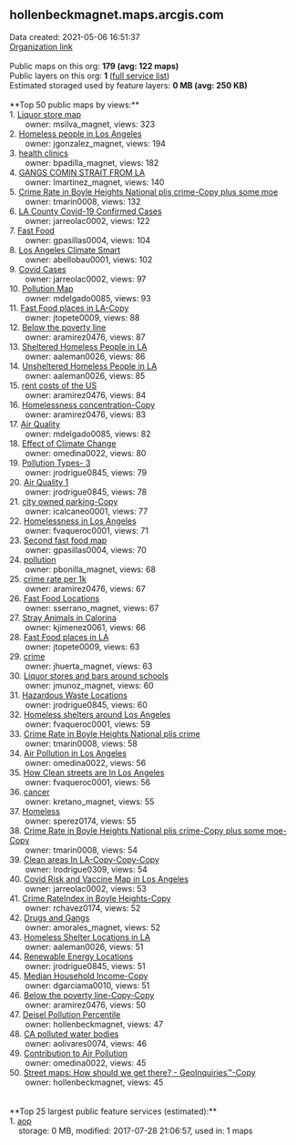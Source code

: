 <h2>hollenbeckmagnet.maps.arcgis.com</h2> Data created: 2021-05-06 16:51:37 <br /><a target='new' href='https://hollenbeckmagnet.maps.arcgis.com'>Organization link</a><br /><br />Public maps on this org: <b>179 (avg: 122 maps)</b><br />Public layers on this org: <b>1 </b>(<a target='new' href='https://services.arcgis.com/57jDGfgB0pxfsldw/ArcGIS/rest/services'>full service list</a>)<br />Estimated storaged used by feature layers: <b>0 MB (avg: 250 KB)</b><br /><br />**Top 50 public maps by views:**<br />  1. <a target='new' href='https://www.arcgis.com/home/item.html?id=52ef9d6e18a543ab940550d8de1111e1'>Liquor store map</a> <br />  &nbsp;&nbsp;&nbsp;&nbsp; &nbsp;&nbsp;owner: msilva_magnet, views: 323<br />  2. <a target='new' href='https://www.arcgis.com/home/item.html?id=b0d2cb67f7b549a8bf430cb7a6a67a35'>Homeless people in Los Angeles</a> <br />  &nbsp;&nbsp;&nbsp;&nbsp; &nbsp;&nbsp;owner: jgonzalez_magnet, views: 194<br />  3. <a target='new' href='https://www.arcgis.com/home/item.html?id=60dfcc42b0524baca53b85d0cea75285'>health clinics</a> <br />  &nbsp;&nbsp;&nbsp;&nbsp; &nbsp;&nbsp;owner: bpadilla_magnet, views: 182<br />  4. <a target='new' href='https://www.arcgis.com/home/item.html?id=bff3450a8b9a4a78aa2dda0121f0def3'>GANGS COMIN STRAIT FROM LA</a> <br />  &nbsp;&nbsp;&nbsp;&nbsp; &nbsp;&nbsp;owner: lmartinez_magnet, views: 140<br />  5. <a target='new' href='https://www.arcgis.com/home/item.html?id=265e62c581364dac977fba0d97689b1b'>Crime Rate in Boyle Heights  National plis crime-Copy plus some moe</a> <br />  &nbsp;&nbsp;&nbsp;&nbsp; &nbsp;&nbsp;owner: tmarin0008, views: 132<br />  6. <a target='new' href='https://www.arcgis.com/home/item.html?id=2df2c07f589a4d08b4633da38a01146c'>LA County Covid-19 Confirmed Cases</a> <br />  &nbsp;&nbsp;&nbsp;&nbsp; &nbsp;&nbsp;owner: jarreolac0002, views: 122<br />  7. <a target='new' href='https://www.arcgis.com/home/item.html?id=4e43d8eae4c449529197977b0046385a'>Fast Food</a> <br />  &nbsp;&nbsp;&nbsp;&nbsp; &nbsp;&nbsp;owner: gpasillas0004, views: 104<br />  8. <a target='new' href='https://www.arcgis.com/home/item.html?id=3c10cc952cc443d6b615f77c0bc7dd81'>Los Angeles Climate Smart</a> <br />  &nbsp;&nbsp;&nbsp;&nbsp; &nbsp;&nbsp;owner: abellobau0001, views: 102<br />  9. <a target='new' href='https://www.arcgis.com/home/item.html?id=0883f9590cb64decaa086951a62fd806'>Covid Cases</a> <br />  &nbsp;&nbsp;&nbsp;&nbsp; &nbsp;&nbsp;owner: jarreolac0002, views: 97<br />  10. <a target='new' href='https://www.arcgis.com/home/item.html?id=219a1db8ad664fbfab70ed702c3027be'>Pollution Map</a> <br />  &nbsp;&nbsp;&nbsp;&nbsp; &nbsp;&nbsp;owner: mdelgado0085, views: 93<br />  11. <a target='new' href='https://www.arcgis.com/home/item.html?id=55eda264e2994143baef9e38cd5698cc'>Fast Food places in LA-Copy</a> <br />  &nbsp;&nbsp;&nbsp;&nbsp; &nbsp;&nbsp;owner: jtopete0009, views: 88<br />  12. <a target='new' href='https://www.arcgis.com/home/item.html?id=72664b7c70a24e3caef7250c61de239d'>Below the poverty line</a> <br />  &nbsp;&nbsp;&nbsp;&nbsp; &nbsp;&nbsp;owner: aramirez0476, views: 87<br />  13. <a target='new' href='https://www.arcgis.com/home/item.html?id=3bc12dd3966d4e55b45baed2fe82957e'>Sheltered Homeless People in LA</a> <br />  &nbsp;&nbsp;&nbsp;&nbsp; &nbsp;&nbsp;owner: aaleman0026, views: 86<br />  14. <a target='new' href='https://www.arcgis.com/home/item.html?id=562c0c6f6b69465683c4def3c8fe4314'>Unsheltered Homeless People in LA</a> <br />  &nbsp;&nbsp;&nbsp;&nbsp; &nbsp;&nbsp;owner: aaleman0026, views: 85<br />  15. <a target='new' href='https://www.arcgis.com/home/item.html?id=95035eaa744d45f9bc8ef96b8edb6233'>rent costs of the US</a> <br />  &nbsp;&nbsp;&nbsp;&nbsp; &nbsp;&nbsp;owner: aramirez0476, views: 84<br />  16. <a target='new' href='https://www.arcgis.com/home/item.html?id=de69a876938046508425b4faa46054ce'>Homelessness concentration-Copy</a> <br />  &nbsp;&nbsp;&nbsp;&nbsp; &nbsp;&nbsp;owner: aramirez0476, views: 83<br />  17. <a target='new' href='https://www.arcgis.com/home/item.html?id=363710c2f33145aeaa94bc9137c29041'>Air Quality</a> <br />  &nbsp;&nbsp;&nbsp;&nbsp; &nbsp;&nbsp;owner: mdelgado0085, views: 82<br />  18. <a target='new' href='https://www.arcgis.com/home/item.html?id=20065ab695674e7dbcd24a9477097ba7'>Effect of Climate Change</a> <br />  &nbsp;&nbsp;&nbsp;&nbsp; &nbsp;&nbsp;owner: omedina0022, views: 80<br />  19. <a target='new' href='https://www.arcgis.com/home/item.html?id=3696aa4f424d409596d6ece32cab64d4'>Pollution Types- 3</a> <br />  &nbsp;&nbsp;&nbsp;&nbsp; &nbsp;&nbsp;owner: jrodrigue0845, views: 79<br />  20. <a target='new' href='https://www.arcgis.com/home/item.html?id=c3ff0771359449b38ec3f8a2eca042ab'>Air Quality 1</a> <br />  &nbsp;&nbsp;&nbsp;&nbsp; &nbsp;&nbsp;owner: jrodrigue0845, views: 78<br />  21. <a target='new' href='https://www.arcgis.com/home/item.html?id=85bfd965b2f241698d7c5d0a72e89ab9'>city owned parking-Copy</a> <br />  &nbsp;&nbsp;&nbsp;&nbsp; &nbsp;&nbsp;owner: icalcaneo0001, views: 77<br />  22. <a target='new' href='https://www.arcgis.com/home/item.html?id=543b823ad58649129efd12a866503412'>Homelessness in Los Angeles</a> <br />  &nbsp;&nbsp;&nbsp;&nbsp; &nbsp;&nbsp;owner: fvaqueroc0001, views: 71<br />  23. <a target='new' href='https://www.arcgis.com/home/item.html?id=721019489bcc46f7b1311f7c355234a2'>Second fast food map</a> <br />  &nbsp;&nbsp;&nbsp;&nbsp; &nbsp;&nbsp;owner: gpasillas0004, views: 70<br />  24. <a target='new' href='https://www.arcgis.com/home/item.html?id=1d2fc53db997443c94f69a9dc9e69ca9'>pollution</a> <br />  &nbsp;&nbsp;&nbsp;&nbsp; &nbsp;&nbsp;owner: pbonilla_magnet, views: 68<br />  25. <a target='new' href='https://www.arcgis.com/home/item.html?id=2d097953b42c49ccba49e1821667b6ac'>crime rate per 1k</a> <br />  &nbsp;&nbsp;&nbsp;&nbsp; &nbsp;&nbsp;owner: aramirez0476, views: 67<br />  26. <a target='new' href='https://www.arcgis.com/home/item.html?id=c52b143fdfc14453b1ed2723d587d285'>Fast Food Locations</a> <br />  &nbsp;&nbsp;&nbsp;&nbsp; &nbsp;&nbsp;owner: sserrano_magnet, views: 67<br />  27. <a target='new' href='https://www.arcgis.com/home/item.html?id=b1e98226b9344f5e8fa6700f8b993a5b'>Stray Animals in Calorina</a> <br />  &nbsp;&nbsp;&nbsp;&nbsp; &nbsp;&nbsp;owner: kjimenez0061, views: 66<br />  28. <a target='new' href='https://www.arcgis.com/home/item.html?id=06015541aaa24aa5a60de94373946544'>Fast Food places in LA</a> <br />  &nbsp;&nbsp;&nbsp;&nbsp; &nbsp;&nbsp;owner: jtopete0009, views: 63<br />  29. <a target='new' href='https://www.arcgis.com/home/item.html?id=e2ba5f331392499cba532c6826cd2ebd'>crime</a> <br />  &nbsp;&nbsp;&nbsp;&nbsp; &nbsp;&nbsp;owner: jhuerta_magnet, views: 63<br />  30. <a target='new' href='https://www.arcgis.com/home/item.html?id=6a21c42398454b51a44d990a212bb199'>Liquor stores and bars around schools</a> <br />  &nbsp;&nbsp;&nbsp;&nbsp; &nbsp;&nbsp;owner: jmunoz_magnet, views: 60<br />  31. <a target='new' href='https://www.arcgis.com/home/item.html?id=9536581295f94589bbaece3307c604ef'>Hazardous Waste Locations</a> <br />  &nbsp;&nbsp;&nbsp;&nbsp; &nbsp;&nbsp;owner: jrodrigue0845, views: 60<br />  32. <a target='new' href='https://www.arcgis.com/home/item.html?id=6112e7eb68b44302a3b1d4adda82084b'>Homeless shelters around Los Angeles</a> <br />  &nbsp;&nbsp;&nbsp;&nbsp; &nbsp;&nbsp;owner: fvaqueroc0001, views: 59<br />  33. <a target='new' href='https://www.arcgis.com/home/item.html?id=f2d48102ea6e47f694225ca453a3d186'>Crime Rate in Boyle Heights  National plis crime</a> <br />  &nbsp;&nbsp;&nbsp;&nbsp; &nbsp;&nbsp;owner: tmarin0008, views: 58<br />  34. <a target='new' href='https://www.arcgis.com/home/item.html?id=ea3fe66e81bd439e816272c55e5b66a5'>Air Pollution in Los Angeles</a> <br />  &nbsp;&nbsp;&nbsp;&nbsp; &nbsp;&nbsp;owner: omedina0022, views: 56<br />  35. <a target='new' href='https://www.arcgis.com/home/item.html?id=2a5a62dccf8947b5b197eef4bd390c9b'>How Clean streets are In Los Angeles</a> <br />  &nbsp;&nbsp;&nbsp;&nbsp; &nbsp;&nbsp;owner: fvaqueroc0001, views: 56<br />  36. <a target='new' href='https://www.arcgis.com/home/item.html?id=3cbe082c11c44abb9a29145ee03cc05e'>cancer</a> <br />  &nbsp;&nbsp;&nbsp;&nbsp; &nbsp;&nbsp;owner: kretano_magnet, views: 55<br />  37. <a target='new' href='https://www.arcgis.com/home/item.html?id=a9bc457c3ecb4abb96a881d0f302b98e'>Homeless</a> <br />  &nbsp;&nbsp;&nbsp;&nbsp; &nbsp;&nbsp;owner: sperez0174, views: 55<br />  38. <a target='new' href='https://www.arcgis.com/home/item.html?id=b6e1c3f2f90e426c94d3e07600afc617'>Crime Rate in Boyle Heights  National plis crime-Copy plus some moe-Copy</a> <br />  &nbsp;&nbsp;&nbsp;&nbsp; &nbsp;&nbsp;owner: tmarin0008, views: 54<br />  39. <a target='new' href='https://www.arcgis.com/home/item.html?id=5a5a350c69db4fe0bef36676dbdfbe7f'>Clean areas In LA-Copy-Copy-Copy</a> <br />  &nbsp;&nbsp;&nbsp;&nbsp; &nbsp;&nbsp;owner: lrodrigue0309, views: 54<br />  40. <a target='new' href='https://www.arcgis.com/home/item.html?id=18d98122cb3c4eefa01ff05f5827cc93'>Covid Risk and Vaccine Map in Los Angeles</a> <br />  &nbsp;&nbsp;&nbsp;&nbsp; &nbsp;&nbsp;owner: jarreolac0002, views: 53<br />  41. <a target='new' href='https://www.arcgis.com/home/item.html?id=9c52accf912748838ecc1c5f300ca443'>Crime RateIndex in Boyle Heights-Copy</a> <br />  &nbsp;&nbsp;&nbsp;&nbsp; &nbsp;&nbsp;owner: rchavez0174, views: 52<br />  42. <a target='new' href='https://www.arcgis.com/home/item.html?id=21a93707d8704edb9678b72a2df53637'>Drugs and Gangs</a> <br />  &nbsp;&nbsp;&nbsp;&nbsp; &nbsp;&nbsp;owner: amorales_magnet, views: 52<br />  43. <a target='new' href='https://www.arcgis.com/home/item.html?id=d7fb210688394fc3b508d4e1aa26a1d0'>Homeless Shelter Locations in LA</a> <br />  &nbsp;&nbsp;&nbsp;&nbsp; &nbsp;&nbsp;owner: aaleman0026, views: 51<br />  44. <a target='new' href='https://www.arcgis.com/home/item.html?id=2b425565a4014529a06f40900c2276ab'>Renewable Energy Locations</a> <br />  &nbsp;&nbsp;&nbsp;&nbsp; &nbsp;&nbsp;owner: jrodrigue0845, views: 51<br />  45. <a target='new' href='https://www.arcgis.com/home/item.html?id=b8fe56144f564fbea5f2e18bf8f333f1'>Median Household Income-Copy</a> <br />  &nbsp;&nbsp;&nbsp;&nbsp; &nbsp;&nbsp;owner: dgarciama0010, views: 51<br />  46. <a target='new' href='https://www.arcgis.com/home/item.html?id=7f4db10ffebc4ca492fcc7c13ed207f8'>Below the poverty line-Copy-Copy</a> <br />  &nbsp;&nbsp;&nbsp;&nbsp; &nbsp;&nbsp;owner: aramirez0476, views: 50<br />  47. <a target='new' href='https://www.arcgis.com/home/item.html?id=f4cdd044c024400eacf5b1ddfac90730'>Deisel Pollution Percentile</a> <br />  &nbsp;&nbsp;&nbsp;&nbsp; &nbsp;&nbsp;owner: hollenbeckmagnet, views: 47<br />  48. <a target='new' href='https://www.arcgis.com/home/item.html?id=66c0a708d1d64fb791a1304816420693'> CA polluted water bodies</a> <br />  &nbsp;&nbsp;&nbsp;&nbsp; &nbsp;&nbsp;owner: aolivares0074, views: 46<br />  49. <a target='new' href='https://www.arcgis.com/home/item.html?id=0ee17f3fad4c42b0965bc433881b0281'>Contribution to Air Pollution</a> <br />  &nbsp;&nbsp;&nbsp;&nbsp; &nbsp;&nbsp;owner: omedina0022, views: 45<br />  50. <a target='new' href='https://www.arcgis.com/home/item.html?id=83d62503274e4f098a6011270f422b55'>Street maps: How should we get there?  - GeoInquiries™-Copy</a> <br />  &nbsp;&nbsp;&nbsp;&nbsp; &nbsp;&nbsp;owner: hollenbeckmagnet, views: 45<br /><br /><br />**Top 25 largest public feature services (estimated):**<br /> 1. <a target='new' href='https://www.arcgis.com/home/item.html?id=09fe5eb17b0646428b9da07649ebebd4'>aop</a><br /> &nbsp;&nbsp;&nbsp;&nbsp;storage: 0 MB, modified: 2017-07-28 21:06:57,  used in: 1 maps<br />